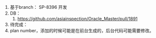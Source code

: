 1. 基于branch：  SP-8396 开发
2. DB：
	1. https://github.com/asiainspection/Oracle_Master/pull/1891
2. 待完成：
3. plan number，添加的时候可能是在前台生成的，后台代码可能需要修改。